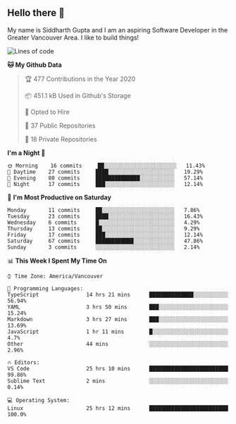 ## Hello there :wave:

My name is Siddharth Gupta and I am an aspiring Software Developer in the Greater Vancouver Area. I like to build things!

<!-- ![gif](https://github.com/siddg97/siddg97/blob/master/dino.gif) -->

<!--START_SECTION:waka-->
![Lines of code](https://img.shields.io/badge/From%20Hello%20World%20I%27ve%20Written-1.5%20million%20lines%20of%20code-blue)

**🐱 My Github Data** 

> 🏆 477 Contributions in the Year 2020
 > 
> 📦 451.1 kB Used in Github's Storage 
 > 
> 💼 Opted to Hire
 > 
> 📜 37 Public Repositories 
 > 
> 🔑 18 Private Repositories  
 > 
**I'm a Night 🦉** 

```text
🌞 Morning    16 commits     ██░░░░░░░░░░░░░░░░░░░░░░░   11.43% 
🌆 Daytime    27 commits     ████░░░░░░░░░░░░░░░░░░░░░   19.29% 
🌃 Evening    80 commits     ██████████████░░░░░░░░░░░   57.14% 
🌙 Night      17 commits     ███░░░░░░░░░░░░░░░░░░░░░░   12.14%

```
📅 **I'm Most Productive on Saturday** 

```text
Monday       11 commits     ██░░░░░░░░░░░░░░░░░░░░░░░   7.86% 
Tuesday      23 commits     ████░░░░░░░░░░░░░░░░░░░░░   16.43% 
Wednesday    6 commits      █░░░░░░░░░░░░░░░░░░░░░░░░   4.29% 
Thursday     13 commits     ██░░░░░░░░░░░░░░░░░░░░░░░   9.29% 
Friday       17 commits     ███░░░░░░░░░░░░░░░░░░░░░░   12.14% 
Saturday     67 commits     ████████████░░░░░░░░░░░░░   47.86% 
Sunday       3 commits      ░░░░░░░░░░░░░░░░░░░░░░░░░   2.14%

```


📊 **This Week I Spent My Time On** 

```text
⌚︎ Time Zone: America/Vancouver

💬 Programming Languages: 
TypeScript               14 hrs 21 mins      ██████████████░░░░░░░░░░░   56.94% 
YAML                     3 hrs 50 mins       ███░░░░░░░░░░░░░░░░░░░░░░   15.24% 
Markdown                 3 hrs 27 mins       ███░░░░░░░░░░░░░░░░░░░░░░   13.69% 
JavaScript               1 hr 11 mins        █░░░░░░░░░░░░░░░░░░░░░░░░   4.7% 
Other                    44 mins             ░░░░░░░░░░░░░░░░░░░░░░░░░   2.96%

🔥 Editors: 
VS Code                  25 hrs 10 mins      █████████████████████████   99.86% 
Sublime Text             2 mins              ░░░░░░░░░░░░░░░░░░░░░░░░░   0.14%

💻 Operating System: 
Linux                    25 hrs 12 mins      █████████████████████████   100.0%

```


<!--END_SECTION:waka-->



